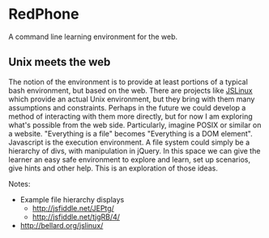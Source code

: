 RedPhone
========

A command line learning environment for the web.

## Unix meets the web
The notion of the environment is to provide at least portions of a typical bash environment, but based on the web. There are projects like [JSLinux](http://bellard.org/jslinux/) which provide an actual Unix environment, but they bring with them many assumptions and constraints. Perhaps in the future we could develop a method of interacting with them more directly, but for now I am exploring what's possible from the web side.
Particularly, imagine POSIX or similar on a website. "Everything is a file" becomes "Everything is a DOM element". Javascript is the execution environment. A file system could simply be a hierarchy of divs, with manipulation in jQuery.
In this space we can give the learner an easy safe environment to explore and learn, set up scenarios, give hints and other help. This is an exploration of those ideas.

Notes:
* Example file hierarchy displays
    * http://jsfiddle.net/JEPtg/
    * http://jsfiddle.net/tjgRB/4/
* http://bellard.org/jslinux/
